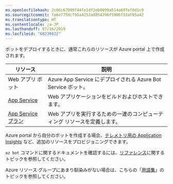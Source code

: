 ```yaml
---
ms.openlocfilehash: 2c06c67099f44fe1df2eb0099a514a697ef0d1c9
ms.sourcegitcommit: fa6e775dcf95a4253ad854796f5906f33af05a42
ms.translationtype: HT
ms.contentlocale: ja-JP
ms.lasthandoff: 07/16/2019
ms.locfileid: "68230822"
---
```

ボットをデプロイするときに、通常これらのリソースが Azure portal 上で作成されます。

| リソース      | 説明 |
|----------------|-------------|
| Web アプリ ボット | Azure App Service にデプロイされる Azure Bot Service ボット。|
| [App Service](https://docs.microsoft.com/azure/app-service/)| Web アプリケーションをビルドおよびホストできます。|
| [App Service プラン](https://docs.microsoft.com/azure/app-service/azure-web-sites-web-hosting-plans-in-depth-overview)| Web アプリを実行するための一連のコンピューティング リソースを定義します。|

Azure portal から自分のボットを作成する場合、[テレメトリ用の Application Insights](~/v4sdk/bot-builder-telemetry.md) など、追加のリソースをプロビジョニングできます。

`az bot` コマンドに関するドキュメントを確認するには、[リファレンス](https://docs.microsoft.com/cli/azure/bot?view=azure-cli-latest)に関するトピックを参照してください。

Azure リソース グループにあまり馴染みがない場合は、こちらの「[用語集](https://docs.microsoft.com/azure/azure-resource-manager/resource-group-overview#terminology)」のトピックを参照してください。
